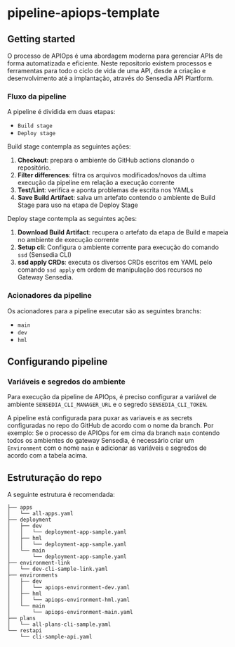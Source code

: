 # pipeline-apiops-template

## Getting started

O processo de APIOps é uma abordagem moderna para gerenciar APIs de forma automatizada e eficiente. Neste repositorio existem processos e ferramentas para todo o ciclo de vida de uma API, desde a criação e desenvolvimento até a implantação, através do Sensedia API Plartform.

### Fluxo da pipeline

A pipeline é dividida em duas etapas:
- `Build stage`
- `Deploy stage`

Build stage contempla as seguintes ações:

1. **Checkout**: prepara o ambiente do GitHub actions clonando o repositório.
2. **Filter differences**: filtra os arquivos modificados/novos da ultima execução da pipeline em relação a execução corrente
3. **Test/Lint**: verifica e aponta problemas de escrita nos YAMLs
4. **Save Build Artifact**: salva um artefato contendo o ambiente de Build Stage para uso na etapa de Deploy Stage

Deploy stage contempla as seguintes ações:

1. **Download Build Artifact**: recupera o artefato da etapa de Build e mapeia no ambiente de execução corrente
2. **Setup cli**: Configura o ambiente corrente para execução do comando `ssd` (Sensedia CLI)
3. **ssd apply CRDs**: executa os diversos CRDs escritos em YAML pelo comando `ssd apply` em ordem de manipulação dos recursos no Gateway Sensedia.


### Acionadores da pipeline

Os acionadores para a pipeline executar são as seguintes branchs:
- `main`
- `dev`
- `hml`

## Configurando pipeline

### Variáveis e segredos do ambiente

Para execução da pipeline de APIOps, é preciso configurar a variável de ambiente `SENSEDIA_CLI_MANAGER_URL` e o segredo `SENSEDIA_CLI_TOKEN`.

A pipeline está configurada para puxar as variaveis e as secrets configuradas no repo do GitHub de acordo com o nome da branch. Por exemplo: Se o processo de APIOps for em cima da branch `main` contendo todos os ambientes do gateway Sensedia, é necessário criar um `Environment` com o nome `main` e adicionar as variáveis e segredos de acordo com a tabela acima.

## Estruturação do repo

A seguinte estrutura é recomendada:

```
├── apps
│   └── all-apps.yaml
├── deployment
│   ├── dev
│   │   └── deployment-app-sample.yaml
│   ├── hml
│   │   └── deployment-app-sample.yaml
│   └── main
│       └── deployment-app-sample.yaml
├── environment-link
│   └── dev-cli-sample-link.yaml
├── environments
│   ├── dev
│   │   └── apiops-environment-dev.yaml
│   ├── hml
│   │   └── apiops-environment-hml.yaml
│   └── main
│       └── apiops-environment-main.yaml
├── plans
│   └── all-plans-cli-sample.yaml
└── restapi
    └── cli-sample-api.yaml
```